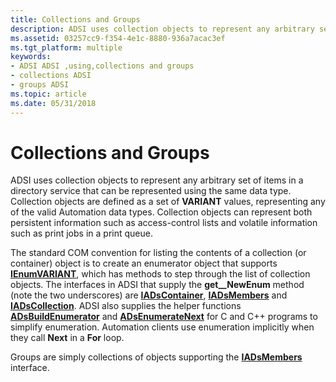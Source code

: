 ```yaml
---
title: Collections and Groups
description: ADSI uses collection objects to represent any arbitrary set of items in a directory service that can be represented using the same data type.
ms.assetid: 03257cc9-f354-4e1c-8880-936a7acac3ef
ms.tgt_platform: multiple
keywords:
- ADSI ADSI ,using,collections and groups
- collections ADSI
- groups ADSI
ms.topic: article
ms.date: 05/31/2018
---
```


# Collections and Groups

ADSI uses collection objects to represent any arbitrary set of items in a directory service that can be represented using the same data type. Collection objects are defined as a set of **VARIANT** values, representing any of the valid Automation data types. Collection objects can represent both persistent information such as access-control lists and volatile information such as print jobs in a print queue.

The standard COM convention for listing the contents of a collection (or container) object is to create an enumerator object that supports [**IEnumVARIANT**](https://msdn.microsoft.com/en-us/library/ms221053(v=VS.71).aspx), which has methods to step through the list of collection objects. The interfaces in ADSI that supply the **get\_\_NewEnum** method (note the two underscores) are [**IADsContainer**](/windows/desktop/api/Iads/nn-iads-iadscontainer), [**IADsMembers**](/windows/desktop/api/Iads/nn-iads-iadsmembers) and [**IADsCollection**](/windows/desktop/api/Iads/nn-iads-iadscollection). ADSI also supplies the helper functions [**ADsBuildEnumerator**](/windows/desktop/api/Adshlp/nf-adshlp-adsbuildenumerator) and [**ADsEnumerateNext**](/windows/desktop/api/Adshlp/nf-adshlp-adsenumeratenext) for C and C++ programs to simplify enumeration. Automation clients use enumeration implicitly when they call **Next** in a **For** loop.

Groups are simply collections of objects supporting the [**IADsMembers**](/windows/desktop/api/Iads/nn-iads-iadsmembers) interface.

 

 




